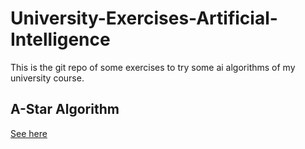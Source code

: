 # University-Exercises-Artificial-Intelligence

This is the git repo of some exercises to try some ai algorithms of my university course.

## A-Star Algorithm

[See here](a_star/README.md)
